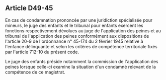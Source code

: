 Article D49-45
----
En cas de condamnation prononcée par une juridiction spécialisée pour mineurs,
le juge des enfants et le tribunal pour enfants exercent les fonctions
respectivement dévolues au juge de l'application des peines et au tribunal de
l'application des peines conformément aux dispositions de l'article 20-9 de
l'ordonnance n° 45-174 du 2 février 1945 relative à l'enfance délinquante et
selon les critères de compétence territoriale fixés par l'article 712-10 du
présent code.

Le juge des enfants préside notamment la commission de l'application des peines
lorsque celle-ci examine la situation d'un condamné relevant de la compétence de
ce magistrat.
